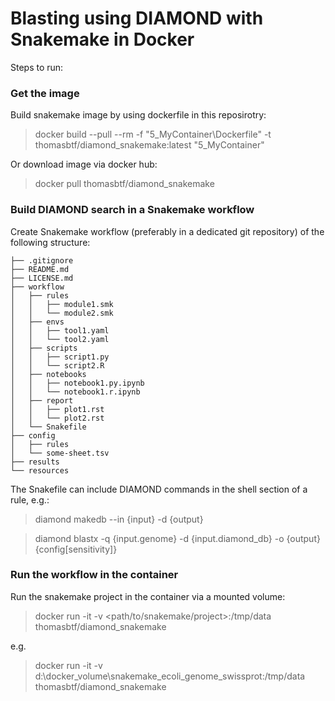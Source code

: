 # Blasting using DIAMOND with Snakemake in Docker

Steps to run:

### Get the image

Build snakemake image by using dockerfile in this reposirotry: 
> docker build --pull --rm -f "5_MyContainer\Dockerfile" -t thomasbtf/diamond_snakemake:latest "5_MyContainer"

Or download image via docker hub:
> docker pull thomasbtf/diamond_snakemake

### Build DIAMOND search in a Snakemake workflow

Create Snakemake workflow (preferably in a dedicated git repository) of the following structure:

    ├── .gitignore
    ├── README.md
    ├── LICENSE.md
    ├── workflow
    │   ├── rules
    │   │   ├── module1.smk
    │   │   └── module2.smk
    │   ├── envs
    │   │   ├── tool1.yaml
    │   │   └── tool2.yaml
    │   ├── scripts
    │   │   ├── script1.py
    │   │   └── script2.R
    │   ├── notebooks
    │   │   ├── notebook1.py.ipynb
    │   │   └── notebook1.r.ipynb
    │   ├── report
    │   │   ├── plot1.rst
    │   │   └── plot2.rst
    │   └── Snakefile
    ├── config
    │   ├── rules
    │   └── some-sheet.tsv
    ├── results
    └── resources

The Snakefile can include DIAMOND commands in the shell section of a rule, e.g.:
> diamond makedb --in {input} -d {output}

> diamond blastx -q {input.genome} -d {input.diamond_db} -o {output} {config[sensitivity]}

### Run the workflow in the container

Run the snakemake project in the container via a mounted volume:

> docker run -it -v <path/to/snakemake/project>:/tmp/data thomasbtf/diamond_snakemake

e.g.

> docker run -it -v d:\docker_volume\snakemake_ecoli_genome_swissprot:/tmp/data thomasbtf/diamond_snakemake
